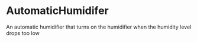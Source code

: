 # AutomaticHumidifer
An automatic humidifier that turns on the humidifier when the humidity level drops too low
